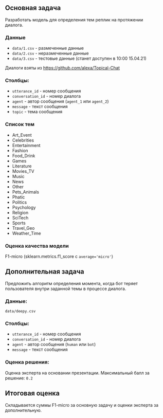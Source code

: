 ## Основная задача

Разработать модель для определения тем реплик на протяжении диалога.

### Данные

- `data/1.csv` - размеченные данные 
- `data/2.csv` - неразмеченные данные
- `data/3.csv` - тестовые данные (станет доступен в 10:00 15.04.21)

Диалоги взяты из https://github.com/alexa/Topical-Chat


### Столбцы:
- `utterance_id` - номер сообщения
- `conversation_id` - номер диалога
- `agent` - автор сообщения (`agent_1` или `agent_2`)
- `message` - текст сообщения
- `topic` - тема сообщения

### Список тем

- Art_Event
- Celebrities
- Entertainment
- Fashion
- Food_Drink
- Games
- Literature
- Movies_TV
- Music
- News
- Other
- Pets_Animals
- Phatic
- Politics
- Psychology
- Religion
- SciTech
- Sports
- Travel_Geo
- Weather_Time

### Оценка качества модели

F1-micro (sklearn.metrics.f1_score с `average='micro'`)

## Дополнительная задача

Предложить алгоритм определения момента, когда бот теряет пользователя внутри заданной темы в процессе диалога.

### Данные:

`data/deepy.csv` 

### Столбцы:

- `utterance_id` - номер сообщения
- `conversation_id` - номер диалога
- `agent` - автор сообщения (`human` или `bot`)
- `message` - текст сообщения

### Оценка решения:

Оценка эксперта на основании презентации. Максимальный балл за решение: `0.2`

## Итоговая оценка

Складывается суммы F1-micro за основную задачу и оценки эксперта за дополнительную.

